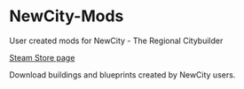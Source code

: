 # NewCity-Mods
User created mods for NewCity - The Regional Citybuilder

[Steam Store page](https://store.steampowered.com/app/1067860/?curator_clanid=4777282&utm_source=SteamDB)

Download buildings and blueprints created by NewCity users.  
